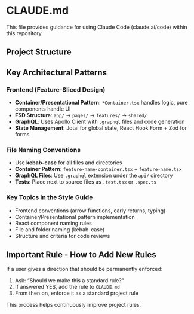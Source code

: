 # CLAUDE.md

This file provides guidance for using Claude Code (claude.ai/code) within this repository.

## Project Structure

## Key Architectural Patterns

### Frontend (Feature-Sliced Design)

- **Container/Presentational Pattern**: `*Container.tsx` handles logic, pure components handle UI
- **FSD Structure**: `app/` → `pages/` → `features/` → `shared/`
- **GraphQL**: Uses Apollo Client with `.graphql` files and code generation
- **State Management**: Jotai for global state, React Hook Form + Zod for forms

### File Naming Conventions

- Use **kebab-case** for all files and directories
- **Container Pattern**: `feature-name-container.tsx` + `feature-name.tsx`
- **GraphQL Files**: Use `.graphql` extension under the `api/` directory
- **Tests**: Place next to source files as `.test.tsx` or `.spec.ts`

### Key Topics in the Style Guide

- Frontend conventions (arrow functions, early returns, typing)
- Container/Presentational pattern implementation
- React component naming rules
- File and folder naming (kebab-case)
- Structure and criteria for code reviews

## Important Rule - How to Add New Rules

If a user gives a direction that should be permanently enforced:

1. Ask: “Should we make this a standard rule?”
2. If answered YES, add the rule to `CLAUDE.md`
3. From then on, enforce it as a standard project rule

This process helps continuously improve project rules.
